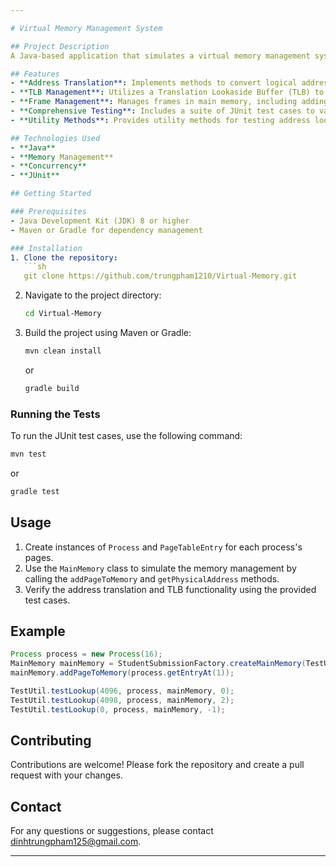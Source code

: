 ```yaml
---

# Virtual Memory Management System

## Project Description
A Java-based application that simulates a virtual memory management system, incorporating key concepts such as page tables, frames, and Translation Lookaside Buffer (TLB). The system efficiently handles address translation and memory allocation, ensuring optimal performance and resource utilization.

## Features
- **Address Translation**: Implements methods to convert logical addresses to physical addresses, ensuring accurate memory access.
- **TLB Management**: Utilizes a Translation Lookaside Buffer (TLB) to speed up address translation by caching recent translations.
- **Frame Management**: Manages frames in main memory, including adding and clearing frames, and handling page replacement.
- **Comprehensive Testing**: Includes a suite of JUnit test cases to validate the functionality of the memory management system under various scenarios.
- **Utility Methods**: Provides utility methods for testing address lookups and defining constants related to memory sizes.

## Technologies Used
- **Java**
- **Memory Management**
- **Concurrency**
- **JUnit**

## Getting Started

### Prerequisites
- Java Development Kit (JDK) 8 or higher
- Maven or Gradle for dependency management

### Installation
1. Clone the repository:
   ```sh
   git clone https://github.com/trungpham1210/Virtual-Memory.git
   ```
2. Navigate to the project directory:
   ```sh
   cd Virtual-Memory
   ```
3. Build the project using Maven or Gradle:
   ```sh
   mvn clean install
   ```
   or
   ```sh
   gradle build
   ```

### Running the Tests
To run the JUnit test cases, use the following command:
```sh
mvn test
```
or
```sh
gradle test
```

## Usage
1. Create instances of `Process` and `PageTableEntry` for each process's pages.
2. Use the `MainMemory` class to simulate the memory management by calling the `addPageToMemory` and `getPhysicalAddress` methods.
3. Verify the address translation and TLB functionality using the provided test cases.

## Example
```java
Process process = new Process(16);
MainMemory mainMemory = StudentSubmissionFactory.createMainMemory(TestUtil.SIXTY_FOUR_KB);
mainMemory.addPageToMemory(process.getEntryAt(1));

TestUtil.testLookup(4096, process, mainMemory, 0);
TestUtil.testLookup(4098, process, mainMemory, 2);
TestUtil.testLookup(0, process, mainMemory, -1);
```

## Contributing
Contributions are welcome! Please fork the repository and create a pull request with your changes.

## Contact
For any questions or suggestions, please contact [dinhtrungpham125@gmail.com](mailto:dinhtrungpham125@gmail.com).

---
```

